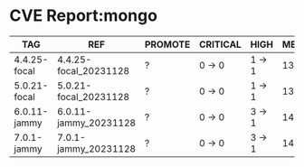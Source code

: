 # CVE Report:mongo
|     TAG      |          REF          | PROMOTE | CRITICAL |  HIGH  |  MEDIUM  |   LOW    | UNKNOWN |
|--------------|-----------------------|---------|----------|--------|----------|----------|---------|
| 4.4.25-focal | 4.4.25-focal_20231128 | ?       | 0 -> 0   | 1 -> 1 | 13 -> 7  | 34 -> 29 | 0 -> 0  |
| 5.0.21-focal | 5.0.21-focal_20231128 | ?       | 0 -> 0   | 1 -> 1 | 13 -> 7  | 34 -> 29 | 0 -> 0  |
| 6.0.11-jammy | 6.0.11-jammy_20231128 | ?       | 0 -> 0   | 3 -> 1 | 14 -> 12 | 38 -> 34 | 0 -> 0  |
| 7.0.1-jammy  | 7.0.1-jammy_20231128  | ?       | 0 -> 0   | 3 -> 1 | 14 -> 12 | 38 -> 34 | 0 -> 0  |
